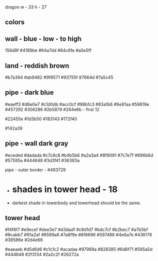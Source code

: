 dragon
w - 33
h - 27

colors
---
wall - blue - low - to high
---
156d9f
#4189be
#64a7dd
#84c6fe
#a5e5ff


land - reddish brown
---
#b7a394
#ab9482
#9f8571
#93755f
87664d
#7a5c45


pipe - dark blue
---
#eaeff3
#d6e0e7
#c1d0db
#acc0cf
#98b1c3
#83a1b6
#6e91aa
#59819e
#457292
#306286
#2b5879
#264e6b - first 12

#22455e
#1d3b50
#183143
#172f40

#142a39

pipe - wall dark gray
---
#eceded
#dadada
#c7c8c8
#b4b5b6
#a2a3a4
#8f9091
#7c7e7f
#696b6d
#57595a
#444648
#3d3f41
#36383a

pipe - outer border - #493729

- # shades in tower head - 18
- darkest shade in towerbody and towerhead should be the same.



tower head
-----
#f4f6f7
#e9ecef
#dee3e7
#d3dadf
#c8d1d7
#bdc7cf
#b2bec7
#a7b5bf
#9cabb7
#91a2af
#8599a6
#7a8f9e
#6f8696
#597486
#4e6a7e
#436176
#38586e
#2d4e66










#eaeaeb
#d5d6d6
#c1c1c2
#acadae
#97989a
#828385
#6d6f71
#595a5d
#444648
#2f3134
#2a2c2f
#26272a
